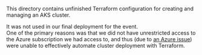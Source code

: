 This directory contains unfinished Terraform configuration for creating and managing an AKS cluster.

It was not used in our final deployment for the event.  
One of the primary reasons was that we did not have unrestricted access to the Azure subscription we had access to, and thus (due to [an Azure issue](https://github.com/Azure/AKS/issues/3#issuecomment-611482088)) were unable to effectively automate cluster deployment with Terraform.
